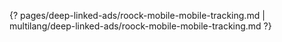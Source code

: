 {? pages/deep-linked-ads/roock-mobile-mobile-tracking.md | multilang/deep-linked-ads/roock-mobile-mobile-tracking.md ?}

